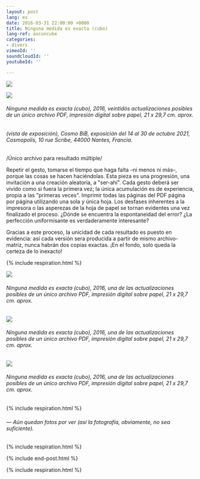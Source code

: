 ```yaml
---
layout: post
lang: es
date: 2016-03-31 22:00:00 +0000
title: Ninguna medida es exacta (cubo)
lang-ref: aucuncube
categories:
- divers
vimeoId: ''
soundcloudId: ''
youtubeId: ''

---
```

![](/mepierdoparaver/imgs/aucune-mesure-test-gif02.gif)

![](/mepierdoparaver/imgs/pxl_20211014_154120266-night-1-up.jpg)

###### _Ninguna medida es exacta (cubo)_, 2016, veintidós actualizaciones posibles de un único archivo PDF, impresión digital sobre papel, 21 x 29,7 cm. aprox.

###### (vista de exposición), _Cosmo BiB_, exposición del 14 al 30 de octubre 2021, Cosmopolis, 10 rue Scribe, 44000 Nantes, Francia.

/Único archivo para resultado múltiple/

Repetir el gesto, tomarse el tiempo que haga falta –ni menos ni más–, porque las cosas se hacen haciéndolas. Esta pieza es una progresión, una invitación a una creación aleatoria, a "ser-ahí". Cada gesto deberá ser vivido como si fuera la primera vez; la única acumulación es de experiencia, propia a las "primeras veces". Imprimir todas las páginas del PDF página por página utilizando una sola y única hoja. Los desfases inherentes a la impresora o las asperezas de la hoja de papel se tornan evidentes una vez finalizado el proceso. ¿Dónde se encuentra la espontaneidad del error? ¿La perfección uniformisante es verdaderamente interesante?

Gracias a este proceso, la unicidad de cada resultado es puesto en evidencia: así cada versión sera producida a partir de mismo archivo-matriz, nunca habrán dos copias exactas. ¡En el fondo, solo queda la certeza de lo inexacto!

{% include respiration.html %}

![](/mepierdoparaver/imgs/aucune-mesure-scan02-base-cover-up.jpg)

###### _Ninguna medida es exacta (cubo)_, 2016, una de las actualizaciones posibles de un único archivo PDF, impresión digital sobre papel, 21 x 29,7 cm. aprox.

![](/mepierdoparaver/imgs/aucune-mesure-scan07-base-up.jpg)

###### _Ninguna medida es exacta (cubo)_, 2016, una de las actualizaciones posibles de un único archivo PDF, impresión digital sobre papel, 21 x 29,7 cm. aprox.

![](/mepierdoparaver/imgs/aucune-mesure-scan06-base-up.jpg)

###### _Ninguna medida es exacta (cubo)_, 2016, una de las actualizaciones posibles de un único archivo PDF, impresión digital sobre papel, 21 x 29,7 cm. aprox.

{% include respiration.html %}

###### — _Aún quedan fotos por ver (así la fotografía, obviamente, no sea suficiente)._

{% include respiration.html %}

{% include end-post.html %}

{% include respiration.html %}
